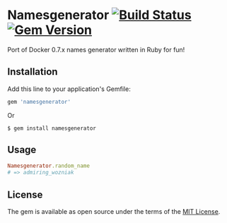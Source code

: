 # Namesgenerator [![Build Status](https://travis-ci.org/ohbarye/namesgenerator.svg?branch=master)](https://travis-ci.org/ohbarye/namesgenerator) [![Gem Version](https://badge.fury.io/rb/namesgenerator.svg)](https://badge.fury.io/rb/namesgenerator)

Port of Docker 0.7.x names generator written in Ruby for fun!

## Installation

Add this line to your application's Gemfile:

```ruby
gem 'namesgenerator'
```

Or

```shell
$ gem install namesgenerator
```

## Usage

```ruby
Namesgenerator.random_name
# => admiring_wozniak
```

## License

The gem is available as open source under the terms of the [MIT License](http://opensource.org/licenses/MIT).

